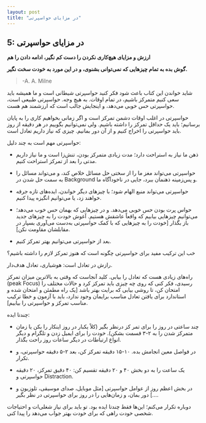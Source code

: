 ```yaml
---
layout: post
title: "در مزایای حواسپرتی"
---
```

5: در مزایای حواسپرتی
---------------------

**ارزش و مزایای هیچ‌کاری نکردن را دست کم نگیر، ادامه دادن را هم**

**گوش بده به تمام چیزهایی که نمی‌توانی بشنوی، و در این مورد به خودت سخت
نگیر.**

> -A. A. Milne

شاید خواندن این کتاب باعث شود فکر کنید حواسپرتی شیطانی است و ما همیشه
باید سعی کنیم متمرکز باشیم، در تمام اوقات. به هیچ وجه. حواسپرتی طبیعی
است، حواسپرتی حس خوبی می‌دهد، و اینجایش جالب است که ارزشمند هم هست.

حواسپرتی در اغلب اوقات دشمن تمرکز است و اگر زمانی بخواهیم کاری را به
پایان برسانیم؛ باید یک حداقل تمرکز را داشته باشیم. ولی نمی‌توانیم بگوییم
در هر دقیقه از روز باید حواسپرتی را اخراج کنیم و از آن دور بمانیم. چیزی
که نیاز داریم تعادل است.

حواسپرتی مهم است به چند دلیل:

-   ذهن ما نیاز به استراحت دارد؛ مدت زیادی متمرکز بودن، تنش‌زا است و ما
    نیاز داریم مدتی را بعد از تمرکز استراحت کنیم.

-   حواسپرتی می‌تواند مغز ما را از سختی حل مسائل خلاص کند، و می‌تواند
    مسائل را به سمت حل شدن در Background و پس‌زمینه ذهنمان ببرد، جایی در
    ناخودآگاه ما.

-   حواسپرتی می‌تواند منبع الهام شود؛ با چیزهای دیگر خواندن، ایده‌های
    تازه جرقه خواهند زد، یا می‌توانیم انگیزه پیدا کنیم.

-   حواس پرت بودن حس خوبی می‌دهد. و در چیزهایی که بهمان حس خوب می‌دهد؛
    می‌توانیم چیزهایی بیابیم که واقعاً عاشقش هستیم. آغوش خودت را به
    چیزهای جدید باز بگذار \[خودت را به چیزهایی که با کمک حواسپرتی به‌دست
    می‌آوری بسپار در مقابلشان مقاومت نکن\].

-   بعد از حواسپرتی می‌توانیم بهتر تمرکز کنیم.

خب این ترکیب مفید برای حواسپرتی چگونه است که هنوز تمرکز لازم را داشته
باشیم؟

رازش در تعادل است: هوشیاری، تعادل هدف‌دار.

راه‌های زیادی هست که تعادل را بیابی. کلید آنجاست که وقتی به بالاترین
میزان تمرکز (peak Focus) رسیدی، فکر کنی که روی چه چیزی باید تمرکز کرد و
حالات مختلف را امتحان کن، تا روشی بیابی که برایت بهتر باشد \[یک راه
مطمئن و امتحان شده و استاندارد برای یافتن تعادل مناسب برایمان وجود
ندارد، باید با آزمون و خطا ترکیب مناسب تمرکز و حواسپرتی را بیابیم\].

چندتا ایده:

-   چند ساعتی در روز را برای تمر کز درنظر بگیر (کلاً یکبار در روز اینکار
    را بکن یا زمان متمرکز شدن را به ۲-۳ قسمت بشکن). خودت را برای ایمیل
    زدن و تلگرام و دیگر انواع ارتباطات در دیگر ساعات روز راحت بگذار.

-   در فواصل معین انجامش بده. ۱۰-۱۵ دقیقه تمرکز کن، بعد ۲-۵ دقیقه
    حواسپرتی، و تکرار.

-   یک ساعت را به دو بخش ۴۰ و ۲۰ دقیقه تقسیم کن: ۴۰ دقیق تمرکز، ۲۰ دقیقه
    حواسپرتی و Distraction.

-   در بخش اعظم روز از عوامل حواسپرتی \[مثل موبایل، صدای موسیقی، تلوزیون
    و ...\] دور بمان، و زمان‌هایی را در روز برای حواسپرتی در نظر بگیر.

دوباره تکرار می‌کنم؛ این‌ها فقط چندتا ایده بود. تو باید برای نیاز
شغلی‌ات و احتیاجات شخصی خودت راهی که برای خودت بهتر جواب می‌دهد را پیدا
کنی.

